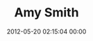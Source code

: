 ---
title: "Amy Smith"
date: 2012-05-20 02:15:04 00:00
permalink: /amyess
twitter: ""
likes: [134]
id: 482
gravatar: "http://www.gravatar.com/avatar/63185c8d2e8b1049c23151fd2bb3c330"
---